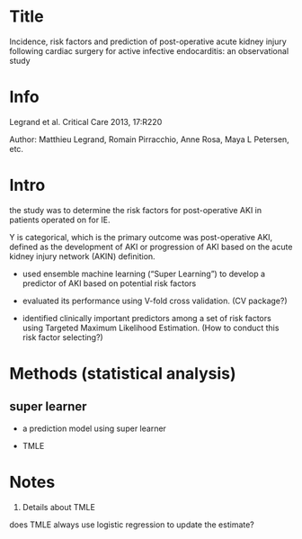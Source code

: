 
# Title
Incidence, risk factors and prediction of post-operative acute kidney injury following cardiac surgery for active infective endocarditis:
an observational study

# Info

Legrand et al. Critical Care 2013, 17:R220

Author: Matthieu Legrand, Romain Pirracchio, Anne Rosa, Maya L Petersen, etc.

# Intro

the study was to determine the risk factors for post-operative AKI in patients operated on for IE.

Y is categorical, which is the primary outcome was post-operative AKI, defined as the development of AKI or progression of AKI based on the acute kidney injury network (AKIN) definition.

- used ensemble machine learning (“Super Learning”) to develop a predictor of AKI based on potential risk factors

- evaluated its performance using V-fold cross validation. (CV package?)
 
- identified clinically important predictors among a set of risk factors using Targeted Maximum Likelihood Estimation. (How to conduct this risk factor selecting?)

# Methods (statistical analysis)

## super learner 

- a prediction model using super learner

- TMLE


# Notes
1. Details about TMLE

does TMLE always use logistic regression to update the estimate?
